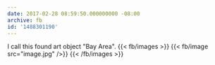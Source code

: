 ```yaml
---
date: 2017-02-28 08:59:50.000000000 -08:00
archive: fb
id: '1488301190'
---
```


I call this found art object "Bay Area".
{{< fb/images >}}
{{< fb/image src="image.jpg" />}}
{{< /fb/images >}}
